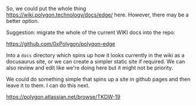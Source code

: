 So, we could put the whole thing https://wiki.polygon.technology/docs/edge/ here. However, there may be a better option.

Suggestion: migrate the whole of the current WIKI docs into the repo:

https://github.com/0xPolygon/polygon-edge

Into a `docs` directory which spins up how it looks currently in the wiki as a docusaurus site, or we can create a simpler static site if required. We can also review and edit like we're doing here but it might not be priority.

We could do something simple that spins up a site in github pages and then leave it to them. I can do this next.

https://polygon.atlassian.net/browse/TKDW-19

